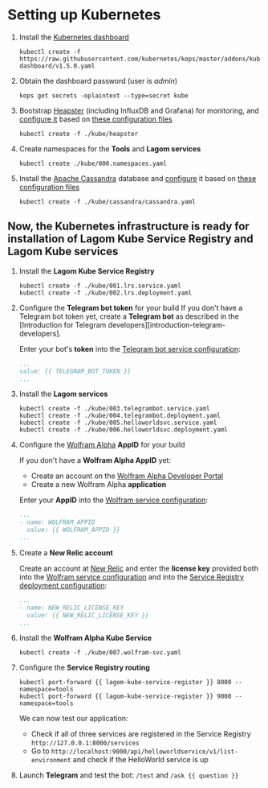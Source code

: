 # Setting up Kubernetes

1. Install the [Kubernetes dashboard][dashboard]

    ```shell
    kubectl create -f https://raw.githubusercontent.com/kubernetes/kops/master/addons/kubernetes-dashboard/v1.5.0.yaml
    ```

1. Obtain the dashboard password (user is *admin*)

    ```shell
    kops get secrets -oplaintext --type=secret kube
    ```

1. Bootstrap [Heapster][heapster] (including InfluxDB and Grafana) for monitoring, and [configure it][heapster-configs] based on [these configuration files][heapster-orig-configs]

    ```shell
    kubectl create -f ./kube/heapster
    ```

1. Create namespaces for the **Tools** and **Lagom services**

    ```shell
    kubectl create ./kube/000.namespaces.yaml
    ```

1. Install the [Apache Cassandra][cassandra] database and [configure][cassandra-config] it based on [these configuration files][cassandra-orig-config]

    ```shell
    kubectl create -f ./kube/cassandra/cassandra.yaml
    ```

## Now, the Kubernetes infrastructure is ready for installation of Lagom Kube Service Registry and Lagom Kube services

1. Install the **Lagom Kube Service Registry**

    ```shell
    kubectl create -f ./kube/001.lrs.service.yaml
    kubectl create -f ./kube/002.lrs.deployment.yaml
    ```

1. Configure the **Telegram bot token** for your build
    If you don't have a Telegram bot token yet, create a **Telegram bot** as described in the [Introduction for Telegram developers][introduction-telegram-developers].

    Enter your bot's **token** into the [Telegram bot service configuration][telegrambot-service-config-24]:
      ```yaml
      ...
      value: {{ TELEGRAM_BOT_TOKEN }}
      ...
      ```

1. Install the **Lagom services**

    ```shell
    kubectl create -f ./kube/003.telegrambot.service.yaml
    kubectl create -f ./kube/004.telegrambot.deployment.yaml
    kubectl create -f ./kube/005.helloworldsvc.service.yaml
    kubectl create -f ./kube/006.helloworldsvc.deployment.yaml
    ```

1. Configure the [Wolfram Alpha][wolfram-alpha] **AppID** for your build

    If you don't have a **Wolfram Alpha AppID** yet:
    - Create an account on the [Wolfram Alpha Developer Portal][wolfram-alpha]
    - Create a new Wolfram Alpha **application**

    Enter your **AppID** into the [Wolfram service configuration][wolfram-service-config-47]:
      ```yaml
      ...
      - name: WOLFRAM_APPID
        value: {{ WOLFRAM_APPID }}
      ...
      ```

1. Create a **New Relic account**

    Create an account at [New Relic][new-relic] and enter the **license key** provided
    both into the [Wolfram service configuration][wolfram-service-config-49]
    and into the [Service Registry deployment configuration][services-register-deployment-config-21]:
      ```yaml
      ...
      - name: NEW_RELIC_LICENSE_KEY
        value: {{ NEW_RELIC_LICENSE_KEY }}
      ...
      ```

1. Install the **Wolfram Alpha Kube Service**

    ```shell
    kubectl create -f ./kube/007.wolfram-svc.yaml
    ```

1. Configure the **Service Registry routing**

    ```shell
    kubectl port-forward {{ lagom-kube-service-register }} 8000 --namespace=tools
    kubectl port-forward {{ lagom-kube-service-register }} 9000 --namespace=tools
    ```

    We can now test our application:
    - Check if all of three services are registered in the Service Registry
    ```http://127.0.0.1:8000/services```
    - Go to ```http://localhost:9000/api/helloworldservice/v1/list-environment``` and check if the HelloWorld service is up

1. Launch **Telegram** and test the bot: ```/test``` and ```/ask {{ question }}```

[dashboard]: https://github.com/kubernetes/dashboard
[heapster]: https://github.com/kubernetes/heapster
[heapster-configs]: ../kube/heapster
[heapster-orig-configs]: https://github.com/kubernetes/heapster/tree/master/deploy/kube-config/influxdb
[cassandra]: http://cassandra.apache.org/
[cassandra-config]: ../kube/cassandra/cassandra.yaml
[cassandra-orig-config]: https://github.com/kubernetes/kubernetes/tree/master/examples/storage/cassandra
[telegrambot-service-config-24]: ../kube/004.telegrambot.deployment.yaml#L24
[wolfram-alpha]: https://developer.wolframalpha.com/portal
[wolfram-service-config-47]: ../kube/007.wolfram-svc.yaml#L47
[new-relic]: https://newrelic.com
[wolfram-service-config-49]: ../kube/007.wolfram-svc.yaml#L49
[services-register-deployment-config-21]: ../kube/002.lrs.deployment.yaml#L21
